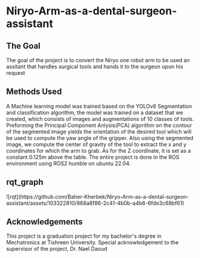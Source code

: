 # Niryo-Arm-as-a-dental-surgeon-assistant

<h2> The Goal </h2>
The goal of the project is to convert the Niryo one robot arm to be used an assitant that handles surgical tools and hands it to the surgeon upon his request


<h2> Methods Used </h2>
A Machine learning model was trained based on the <super>YOLOv8 Segmentation</super> and classification algorithm, the model was trained on a dataset that we created, which consists of images and augmentations of 10 classes of tools. Preforming the Principal Component Anlysis(PCA) algorithm on the contour of the segmented image yields the orientation of the desired tool which will be used to compute the yaw angle of the gripper. Also using the segmented image, we compute the center of gravity of the tool to extract the x and y coordinates for which the arm to grab. As for the Z coordinate, it is set as a constant 0.125m above the table.
The entire project is done in the ROS environment using ROS2 humble on ubuntu 22.04.

<h2> rqt_graph </h2>
![rqt](https://github.com/Baher-Kherbek/Niryo-Arm-as-a-dental-surgeon-assistant/assets/103322810/868a8f86-2c41-4b0b-a4b6-6fde3c68bf61)
<h2> Acknowledgements </h2>
This project is a graduation project for my bachelor's degree in Mechatronics at Tishreen University.
Special acknowledgement to the supervisor of the project, Dr. Nael Daoud


